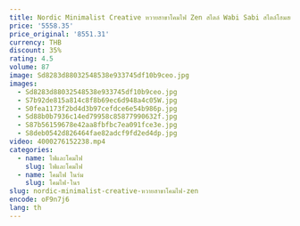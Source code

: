 ```yaml
---
title: Nordic Minimalist Creative หวายสาขาโคมไฟ Zen สไตล์ Wabi Sabi สไตล์โฮมสเตย์ร้านอาหารร้านกาแฟ Tea Room จี้
price: '5558.35'
price_original: '8551.31'
currency: THB
discount: 35%
rating: 4.5
volume: 87
image: Sd8283d88032548538e933745df10b9ceo.jpg
images:
  - Sd8283d88032548538e933745df10b9ceo.jpg
  - S7b92de815a814c8f8b69ec6d948a4c05W.jpg
  - S0fea1173f2bd4d3b97cefdce6e54b986p.jpg
  - Sd88b0b7936c14ed79958c85877990632f.jpg
  - S87b56159678e42aa8fbfbc7ea091fce3e.jpg
  - S8deb0542d826464fae82adcf9fd2ed4dp.jpg
video: 4000276152238.mp4
categories:
  - name: ไฟและโคมไฟ
    slug: ไฟและโคมไฟ
  - name: โคมไฟ ในร่ม
    slug: โคมไฟ-ในร
slug: nordic-minimalist-creative-หวายสาขาโคมไฟ-zen
encode: oF9n7j6
lang: th
---
```

  